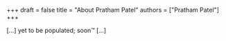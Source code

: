 +++ 
draft = false
title = "About Pratham Patel"
authors = ["Pratham Patel"]
+++

[...] yet to be populated; soon™ [...]

